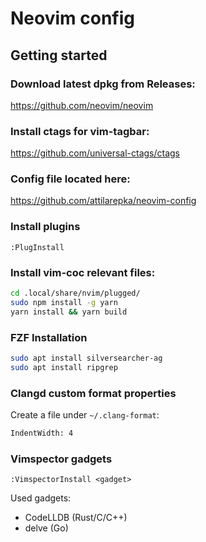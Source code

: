 # Neovim config



## Getting started

### Download latest dpkg from Releases:

https://github.com/neovim/neovim

### Install ctags for vim-tagbar:

https://github.com/universal-ctags/ctags

### Config file located here:

https://github.com/attilarepka/neovim-config

### Install plugins

`:PlugInstall`

### Install vim-coc relevant files:

``` bash
cd .local/share/nvim/plugged/
sudo npm install -g yarn
yarn install && yarn build
```

### FZF Installation

``` bash
sudo apt install silversearcher-ag
sudo apt install ripgrep
```

### Clangd custom format properties

Create a file under `~/.clang-format`:

``` bash
IndentWidth: 4
```

### Vimspector gadgets

`:VimspectorInstall <gadget>`

Used gadgets:
- CodeLLDB (Rust/C/C++)
- delve (Go)
